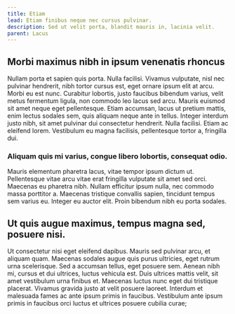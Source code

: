 ```yaml
---
title: Etiam
lead: Etiam finibus neque nec cursus pulvinar.
description: Sed ut velit porta, blandit mauris in, lacinia velit.
parent: Lacus
---
```


## Morbi maximus nibh in ipsum venenatis rhoncus

Nullam porta et sapien quis porta. Nulla facilisi. Vivamus vulputate, nisl nec pulvinar hendrerit, nibh tortor cursus est, eget ornare ipsum elit at arcu. Morbi eu est nunc. Curabitur lobortis, justo faucibus bibendum varius, velit metus fermentum ligula, non commodo leo lacus sed arcu. Mauris euismod sit amet neque eget pellentesque. Etiam accumsan, lacus ut pretium mattis, enim lectus sodales sem, quis aliquam neque ante in tellus. Integer interdum justo nibh, sit amet pulvinar dui consectetur hendrerit. Nulla facilisi. Etiam ac eleifend lorem. Vestibulum eu magna facilisis, pellentesque tortor a, fringilla dui.

### Aliquam quis mi varius, congue libero lobortis, consequat odio.

Mauris elementum pharetra lacus, vitae tempor ipsum dictum ut. Pellentesque vitae arcu vitae erat fringilla vulputate sit amet sed orci. Maecenas eu pharetra nibh. Nullam efficitur ipsum nulla, nec commodo massa porttitor a. Maecenas tristique convallis sapien, tincidunt tempus sem varius eu. Integer eu auctor elit. Proin bibendum nibh eu porta sodales.

## Ut quis augue maximus, tempus magna sed, posuere nisi.

Ut consectetur nisi eget eleifend dapibus. Mauris sed pulvinar arcu, et aliquam quam. Maecenas sodales augue quis purus ultricies, eget rutrum urna scelerisque. Sed a accumsan tellus, eget posuere sem. Aenean nibh mi, cursus et dui ultrices, luctus vehicula est. Duis ultrices mattis velit, sit amet vestibulum urna finibus et. Maecenas luctus nunc eget dui tristique placerat. Vivamus gravida justo at velit posuere laoreet. Interdum et malesuada fames ac ante ipsum primis in faucibus. Vestibulum ante ipsum primis in faucibus orci luctus et ultrices posuere cubilia curae;